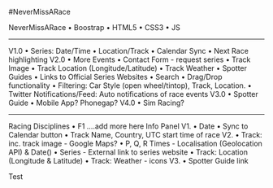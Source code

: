#NeverMissARace

NeverMissARace
•	Boostrap
•	HTML5
•	CSS3
•	JS
________________________________________
V1.0
•	Series: Date/Time
•	Location/Track
•	Calendar Sync
•	Next Race highlighting
V2.0
•	More Events
•	Contact Form - request series
•	Track Image
•	Track Location (Longitude/Latitude)
•	Track Weather
•	Spotter Guides
•	Links to Official Series Websites
•	Search
•	Drag/Drop functionality
•	Filtering: Car Style (open wheel/tintop), Track, Location.
•	Twitter Notifications/Feed: Auto notifications of race events
V3.0
•	Spotter Guide
•	Mobile App? Phonegap?
V4.0
•	Sim Racing?
________________________________________
Racing Disciplines
•	F1 ….add more here
Info Panel V1.
•	Date
•	Sync to Calendar button
•	Track Name, Country, UTC start time of race
V2.
•	Track: inc. track image - Google Maps?
•	P, Q, R Times - Localisation (Geolocation API) & Date()
•	Series - External link to series website
•	Track: Location (Longitude & Latitude)
•	Track: Weather - icons
V3.
•	Spotter Guide link

Test
















